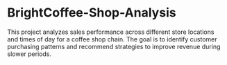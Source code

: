 # BrightCoffee-Shop-Analysis
This project analyzes sales performance across different store locations and times of day for a coffee shop chain. The goal is to identify customer purchasing patterns and recommend strategies to improve revenue during slower periods.
